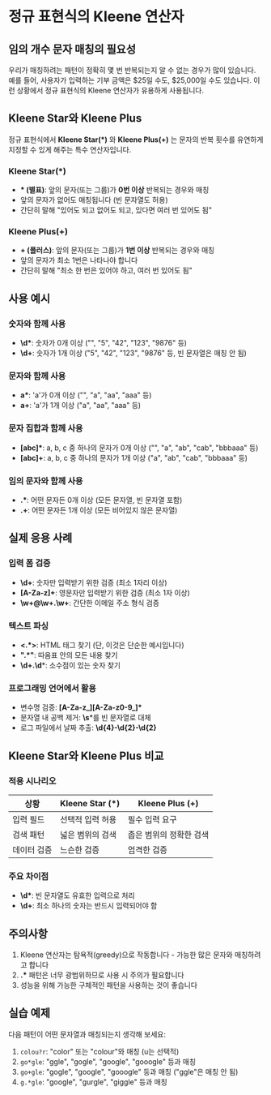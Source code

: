 # 정규 표현식의 Kleene 연산자

## 임의 개수 문자 매칭의 필요성
우리가 매칭하려는 패턴이 정확히 몇 번 반복되는지 알 수 없는 경우가 많이 있습니다. 예를 들어, 사용자가 입력하는 기부 금액은 $25일 수도, $25,000일 수도 있습니다. 이런 상황에서 정규 표현식의 Kleene 연산자가 유용하게 사용됩니다.

## Kleene Star와 Kleene Plus
정규 표현식에서 **Kleene Star(\*)** 와 **Kleene Plus(+)** 는 문자의 반복 횟수를 유연하게 지정할 수 있게 해주는 특수 연산자입니다.

### Kleene Star(*)
- **\* (별표)**: 앞의 문자(또는 그룹)가 **0번 이상** 반복되는 경우와 매칭
- 앞의 문자가 없어도 매칭됩니다 (빈 문자열도 허용)
- 간단히 말해 "있어도 되고 없어도 되고, 있다면 여러 번 있어도 됨"

### Kleene Plus(+)
- **+ (플러스)**: 앞의 문자(또는 그룹)가 **1번 이상** 반복되는 경우와 매칭
- 앞의 문자가 최소 1번은 나타나야 합니다
- 간단히 말해 "최소 한 번은 있어야 하고, 여러 번 있어도 됨"

## 사용 예시

### 숫자와 함께 사용
- **\d\***: 숫자가 0개 이상 ("", "5", "42", "123", "9876" 등)
- **\d+**: 숫자가 1개 이상 ("5", "42", "123", "9876" 등, 빈 문자열은 매칭 안 됨)

### 문자와 함께 사용
- **a\***: 'a'가 0개 이상 ("", "a", "aa", "aaa" 등)
- **a+**: 'a'가 1개 이상 ("a", "aa", "aaa" 등)

### 문자 집합과 함께 사용
- **[abc]\***: a, b, c 중 하나의 문자가 0개 이상 ("", "a", "ab", "cab", "bbbaaa" 등)
- **[abc]+**: a, b, c 중 하나의 문자가 1개 이상 ("a", "ab", "cab", "bbbaaa" 등)

### 임의 문자와 함께 사용
- **.\***: 어떤 문자든 0개 이상 (모든 문자열, 빈 문자열 포함)
- **.+**: 어떤 문자든 1개 이상 (모든 비어있지 않은 문자열)

## 실제 응용 사례

### 입력 폼 검증
- **\d+**: 숫자만 입력받기 위한 검증 (최소 1자리 이상)
- **[A-Za-z]+**: 영문자만 입력받기 위한 검증 (최소 1자 이상)
- **\w+@\w+\.\w+**: 간단한 이메일 주소 형식 검증

### 텍스트 파싱
- **<.*>**: HTML 태그 찾기 (단, 이것은 단순한 예시입니다)
- **".*"**: 따옴표 안의 모든 내용 찾기
- **\d+\.\d***: 소수점이 있는 숫자 찾기

### 프로그래밍 언어에서 활용
- 변수명 검증: **[A-Za-z_][A-Za-z0-9_]\***
- 문자열 내 공백 제거: **\s***를 빈 문자열로 대체
- 로그 파일에서 날짜 추출: **\d{4}-\d{2}-\d{2}**

## Kleene Star와 Kleene Plus 비교

### 적용 시나리오
| 상황 | Kleene Star (*) | Kleene Plus (+) |
|------|-----------------|-----------------|
| 입력 필드 | 선택적 입력 허용 | 필수 입력 요구 |
| 검색 패턴 | 넓은 범위의 검색 | 좁은 범위의 정확한 검색 |
| 데이터 검증 | 느슨한 검증 | 엄격한 검증 |

### 주요 차이점
- **\d\***: 빈 문자열도 유효한 입력으로 처리
- **\d+**: 최소 하나의 숫자는 반드시 입력되어야 함

## 주의사항
1. Kleene 연산자는 탐욕적(greedy)으로 작동합니다 - 가능한 많은 문자와 매칭하려고 합니다
2. **.\*** 패턴은 너무 광범위하므로 사용 시 주의가 필요합니다
3. 성능을 위해 가능한 구체적인 패턴을 사용하는 것이 좋습니다

## 실습 예제
다음 패턴이 어떤 문자열과 매칭되는지 생각해 보세요:

1. `colou?r`: "color" 또는 "colour"와 매칭 (u는 선택적)
2. `go*gle`: "ggle", "gogle", "google", "gooogle" 등과 매칭
3. `go+gle`: "gogle", "google", "gooogle" 등과 매칭 ("ggle"은 매칭 안 됨)
4. `g.*gle`: "google", "gurgle", "giggle" 등과 매칭
